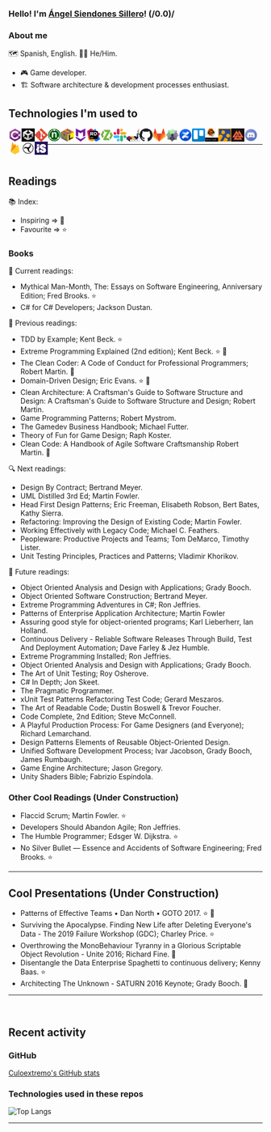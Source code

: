 ### Hello! I'm [Ángel Siendones Sillero](https://www.linkedin.com/in/angel-siendones-sillero/)! (/0.0)/

### About me

🗺 Spanish, English.
🏳️‍🌈 He/Him.

* 🎮 Game developer.
* 🏗 Software architecture & development processes enthusiast.

## Technologies I'm used to

<img align="left" width="26px" height="26px" title="C#" alt="C#" src="./assets/csharp-logo.png" />
<img align="left" width="26px" height="26px" title="Unity" alt="Unity" src="./assets/unity-logo.png" />
<img align="left" width="26px" height="26px" title="Git" alt="Git" src="./assets/git-logo.png" />
<img align="left" width="26px" height="26px" title="NUnit" alt="NUnit" src="./assets/nunit-logo.png" />
<img align="left" width="26px" height="26px" title="UML" alt="UML" src="./assets/uml-logo.png" />
<img align="left" width="26px" height="26px" title="Markdown" alt="Markdown" src="./assets/markdown-logo.png" />
<img align="left" width="26px" height="26px" title="Jetbrains Rider" alt="Jetbrains Rider" src="./assets/rider-logo.png" />
<img align="left" width="26px" height="26px" title="Zenject" alt="Zenject" src="./assets/zenject-logo.png" />
<img align="left" width="26px" height="26px" title="Slack" alt="Slack" src="./assets/slack-logo.png" />
<img align="left" width="26px" height="26px" title="Plant UML" alt="Plant UML" src="./assets/plantuml-logo.svg" />
<img align="left" width="26px" height="26px" title="Github" alt="Github" src="./assets/github-logo.png" />
<img align="left" width="26px" height="26px" title="Gitlab" alt="Gitlab" src="./assets/gitlab-logo.png" />
<img align="left" width="26px" height="26px" title="Taiga" alt="Taiga" src="./assets/taiga-logo.png" />
<img align="left" width="26px" height="26px" title="Confluence" alt="Confluence" src="./assets/confluence-logo.png" />
<img align="left" width="26px" height="26px" title="Trello" alt="Trello" src="./assets/trello-logo.png" />
<img align="left" width="26px" height="26px" title="Rewired" alt="Rewired" src="./assets/rewired-logo.png" />
<img align="left" width="26px" height="26px" title="I2 Localization" alt="I2 Localization" src="./assets/i2loc-logo.png" />
<img align="left" width="26px" height="26px" title="Odin Inspector" alt="Odin Inspector" src="./assets/odin-logo.png" />
<img align="left" width="26px" height="26px" title="Discord" alt="Discord" src="./assets/discord-logo.png" />
<img align="left" width="26px" height="26px" title="Firebase" alt="Firebase" src="./assets/firebase-logo.png" />
<img align="left" width="26px" height="26px" title="Tenjin" alt="Tenjin" src="./assets/tenjin-logo.png" />
<img align="left" width="26px" height="26px" title="IronSource" alt="IronSource" src="./assets/ironsource-logo.jpg" />

<br />

---

<br />

## Readings

📚 Index:

* Inspiring => 🚀️
* Favourite => ⭐️

### Books

📖 Current readings:

* Mythical Man-Month, The: Essays on Software Engineering, Anniversary Edition; Fred Brooks. ⭐️
* C# for C# Developers; Jackson Dustan.

📕 Previous readings:

* TDD by Example; Kent Beck. ⭐️
* Extreme Programming Explained (2nd edition); Kent Beck. ⭐️ 🚀️
* The Clean Coder: A Code of Conduct for Professional Programmers; Robert Martin. 🚀️
* Domain-Driven Design; Eric Evans. ⭐️ 🚀️
* Clean Architecture: A Craftsman's Guide to Software Structure and Design: A Craftsman's Guide to Software Structure and Design; Robert Martin.
* Game Programming Patterns; Robert Mystrom.
* The Gamedev Business Handbook; Michael Futter.
* Theory of Fun for Game Design; Raph Koster.
* Clean Code: A Handbook of Agile Software Craftsmanship Robert Martin. 🚀️

🔍 Next readings:

* Design By Contract; Bertrand Meyer.
* UML Distilled 3rd Ed; Martin Fowler.
* Head First Design Patterns; Eric Freeman, Elisabeth Robson, Bert Bates, Kathy Sierra.
* Refactoring: Improving the Design of Existing Code; Martin Fowler.
* Working Effectively with Legacy Code; Michael C. Feathers.
* Peopleware: Productive Projects and Teams; Tom DeMarco, Timothy Lister.
* Unit Testing Principles, Practices and Patterns; Vladimir Khorikov.

💎 Future readings:

* Object Oriented Analysis and Design with Applications; Grady Booch.
* Object Oriented Software Construction; Bertrand Meyer.
* Extreme Programming Adventures in C#; Ron Jeffries.
* Patterns of Enterprise Application Architecture; Martin Fowler
* Assuring good style for object-oriented programs; Karl Lieberherr, Ian Holland.
* Continuous Delivery - Reliable Software Releases Through Build, Test And Deployment Automation; Dave Farley & Jez Humble.
* Extreme Programming Installed; Ron Jeffries.
* Object Oriented Analysis and Design with Applications; Grady Booch.
* The Art of Unit Testing; Roy Osherove.
* C# In Depth; Jon Skeet.
* The Pragmatic Programmer.
* xUnit Test Patterns Refactoring Test Code; Gerard Meszaros.
* The Art of Readable Code; Dustin Boswell & Trevor Foucher.
* Code Complete, 2nd Edition; Steve McConnell.
* A Playful Production Process: For Game Designers (and Everyone); Richard Lemarchand.
* Design Patterns Elements of Reusable Object-Oriented Design.
* Unified Software Development Process; Ivar Jacobson, Grady Booch, James Rumbaugh.
* Game Engine Architecture; Jason Gregory.
* Unity Shaders Bible; Fabrizio Espíndola.

### Other Cool Readings (Under Construction)

* Flaccid Scrum; Martin Fowler. ⭐️
* Developers Should Abandon Agile; Ron Jeffries.
* The Humble Programmer; Edsger W. Dijkstra. ⭐️
* No Silver Bullet — Essence and Accidents of Software Engineering; Fred Brooks. ⭐️

---

## Cool Presentations (Under Construction)

* Patterns of Effective Teams • Dan North • GOTO 2017. ⭐️ 🚀️
* Surviving the Apocalypse. Finding New Life after Deleting Everyone's Data - The 2019 Failure Workshop (GDC); Charley Price. ⭐️
* Overthrowing the MonoBehaviour Tyranny in a Glorious Scriptable Object Revolution - Unite 2016; Richard Fine.  🚀️
* Disentangle the Data Enterprise Spaghetti to continuous delivery; Kenny Baas. ⭐️
* Architecting The Unknown - SATURN 2016 Keynote; Grady Booch. 🚀️

---

<br />

## Recent activity

### GitHub

[Culoextremo's GitHub stats](https://github-readme-stats.vercel.app/api?username=Culoextremo&show_icons=true&hide_border=false&count_private=true&include_all_commits=true&count_private=true&hide=stars&theme=midnight-purple)

### Technologies used in these repos

![Top Langs](https://github-readme-stats.vercel.app/api/top-langs/?username=Culoextremo&hide_border=false&theme=midnight-purple&layout=compact)

---

<br />
